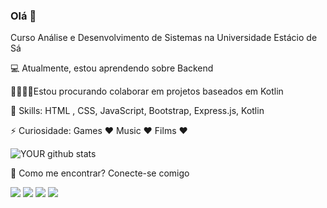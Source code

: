 

### Olá 👋

Curso Análise e Desenvolvimento de Sistemas na Universidade Estácio de Sá

💻 Atualmente, estou aprendendo sobre Backend

🤜🏻🤛🏻Estou procurando colaborar em projetos baseados em Kotlin

💬 Skills: HTML , CSS, JavaScript, Bootstrap, Express.js, Kotlin

⚡ Curiosidade: Games ♥ Music ♥ Films ♥

![YOUR github stats](https://github-readme-stats.vercel.app/api?username=arielnicollas)

📧 Como me encontrar? Conecte-se comigo

[<img src="https://img.shields.io/badge/medium-%2312100E.svg?&style=for-the-badge&logo=medium&logoColor=white" />](https://medium.com/USERNAME)  [<img src="https://img.shields.io/badge/linkedin-%230077B5.svg?&style=for-the-badge&logo=linkedin&logoColor=white" />](https://www.linkedin.com/in/ariel-nicollas/) [<img src = "https://img.shields.io/badge/instagram-%23E4405F.svg?&style=for-the-badge&logo=instagram&logoColor=white">](https://www.instagram.com/nicollaso10/) [<img src = "https://img.shields.io/badge/facebook-%231877F2.svg?&style=for-the-badge&logo=facebook&logoColor=white">](https://www.facebook.com/ariel.nicollas)
